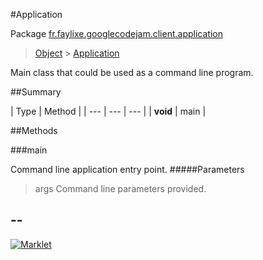 #Application

Package [fr.faylixe.googlecodejam.client.application](README.md)<br>
> [Object](../../../../java/lang/Object.md) > [Application](Application.md)

<p>Main class that could be used as a command line program.</p>

##Summary


| Type | Method |
| --- | --- | --- |
| **void** | main |

##Methods

###main


Command line application entry point.
#####Parameters


> args Command line parameters provided.

--
---
[![Marklet](https://img.shields.io/badge/Generated%20by-Marklet-green.svg)](https://github.com/Faylixe/marklet)